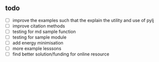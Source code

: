 ## todo

- [ ] improve the examples such that the explain the utility and use of pylj
- [ ] improve citation methods
- [ ] testing for md sample function
- [ ] testing for sample module
- [ ] add energy minimisation
- [ ] more example lesssons
- [ ] find better solution/funding for online resource
